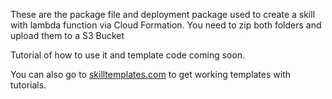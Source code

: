 These are the package file and deployment package used to create a skill with lambda function via Cloud Formation. You need to zip both folders and upload them to a S3 Bucket

Tutorial of how to use it and template code coming soon.

You can also go to <a href="https://skilltemplates.com/" target="_blank">skilltemplates.com</a> to get working templates with tutorials.
